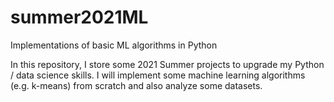 # summer2021ML
Implementations of basic ML algorithms in Python

In this repository, I store some 2021 Summer projects to upgrade my Python / data science skills. I will implement some machine learning algorithms (e.g. k-means) from scratch and also analyze some datasets.
